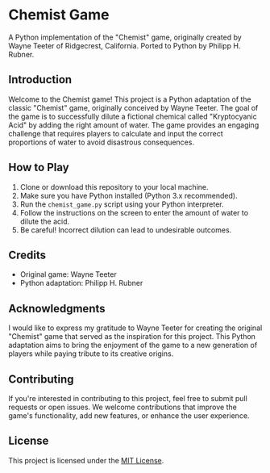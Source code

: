 # Chemist Game

A Python implementation of the "Chemist" game, originally created by Wayne Teeter of Ridgecrest, California. Ported to Python by Philipp H. Rubner.

## Introduction

Welcome to the Chemist game! This project is a Python adaptation of the classic "Chemist" game, originally conceived by Wayne Teeter. The goal of the game is to successfully dilute a fictional chemical called "Kryptocyanic Acid" by adding the right amount of water. The game provides an engaging challenge that requires players to calculate and input the correct proportions of water to avoid disastrous consequences.

## How to Play

1. Clone or download this repository to your local machine.
2. Make sure you have Python installed (Python 3.x recommended).
3. Run the `chemist_game.py` script using your Python interpreter.
4. Follow the instructions on the screen to enter the amount of water to dilute the acid.
5. Be careful! Incorrect dilution can lead to undesirable outcomes.

## Credits

- Original game: Wayne Teeter
- Python adaptation: Philipp H. Rubner

## Acknowledgments

I would like to express my gratitude to Wayne Teeter for creating the original "Chemist" game that served as the inspiration for this project. This Python adaptation aims to bring the enjoyment of the game to a new generation of players while paying tribute to its creative origins.

## Contributing

If you're interested in contributing to this project, feel free to submit pull requests or open issues. We welcome contributions that improve the game's functionality, add new features, or enhance the user experience.

## License

This project is licensed under the [MIT License](LICENSE).

